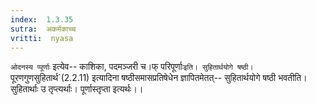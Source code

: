 ```yaml
---
index:  1.3.35
sutra:  अकर्मकाच्च
vritti:  nyasa
---
```


`ओदनस्य प्पूर्णाः` इत्येव-- काशिका, पदमञ्जरी च।फ् परिपूर्णाः` इति। सुहितार्थयोगे षष्ठी। `पूरणगुणसुहितार्थ`(2.2.11) इत्यादिना षष्ठीसमासप्रतिषेधेन ज्ञापितमेतत्-- सुहितार्थयोगे षष्ठी भवतीति। सुहितार्थाः उ तृप्त्यर्थाः। पूर्णास्तृप्ता इत्यर्थः।।

